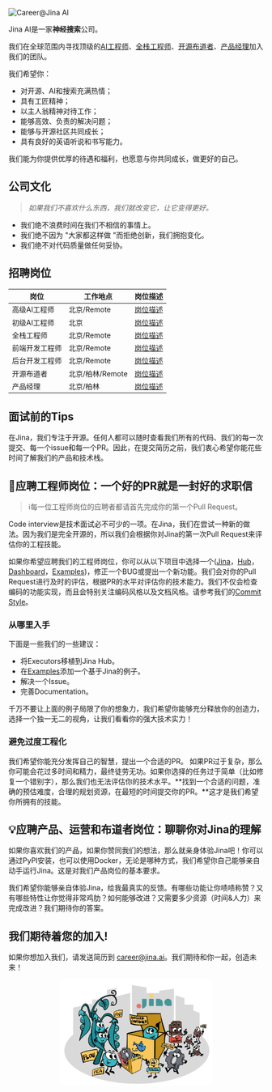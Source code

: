 ![Career@Jina AI](career-banner.png)

Jina AI是一家**神经搜索**公司。

我们在全球范围内寻找顶级的[AI工程师](https://github.com/jina-ai/career/blob/master/ai-engineer.zh.md)、[全栈工程师](https://github.com/jina-ai/career/blob/master/full-stack-engineer.zh.md)、[开源布道者](https://github.com/jina-ai/career/blob/master/opensource-evangelist.md)、[产品经理](https://github.com/jina-ai/career/blob/master/ai-product-manager.md)加入我们的团队。

我们希望你：

-   对开源、AI和搜索充满热情；
-   具有工匠精神；
-   以主人翁精神对待工作；
-   能够高效、负责的解决问题；
-   能够与开源社区共同成长；
-   具有良好的英语听说和书写能力。

我们能为你提供优厚的待遇和福利，也愿意与你共同成长，做更好的自己。


## 公司文化

>  _如果我们不喜欢什么东西，我们就改变它，让它变得更好。_

-   我们绝不浪费时间在我们不相信的事情上。
-   我们绝不因为 "大家都这样做 "而拒绝创新，我们拥抱变化。
-   我们绝不对代码质量做任何妥协。

## 招聘岗位

|岗位|工作地点|岗位描述|
|---|----|----|
|高级AI工程师|北京/Remote|[岗位描述](https://github.com/jina-ai/career/blob/master/ai-engineer.zh.md)|
|初级AI工程师|北京|[岗位描述](https://github.com/jina-ai/career/blob/master/ai-engineer-junior.zh.md)|
|全栈工程师|北京/Remote|[岗位描述](https://github.com/jina-ai/career/blob/master/full-stack-engineer.zh.md)|
|前端开发工程师|北京/Remote|[岗位描述](https://github.com/jina-ai/career/blob/master/frontend-engineer.zh.md)|
|后台开发工程师|北京/Remote|[岗位描述](https://github.com/jina-ai/career/blob/master/backtend-engineer.zh.md)|
|开源布道者|北京/柏林/Remote|[岗位描述](https://github.com/jina-ai/career/blob/master/opensource-evangelist.md)|
|产品经理|北京/柏林|[岗位描述](https://github.com/jina-ai/career/blob/master/ai-product-manager.md)

## 面试前的Tips

在Jina，我们专注于开源。任何人都可以随时查看我们所有的代码、我们的每一次提交、每一个issue和每一个PR。因此，在提交简历之前，我们衷心希望你能花些时间了解我们的产品和技术栈。

## 🚀应聘工程师岗位：一个好的PR就是一封好的求职信

> ℹ️每一位工程师岗位的应聘者都请首先完成你的第一个Pull Request。

Code interview是技术面试必不可少的一项。在Jina，我们在尝试一种新的做法。因为我们是完全开源的，所以我们会根据你对Jina的第一次Pull Request来评估你的工程技能。

如果你希望应聘我们的工程师岗位，你可以从以下项目中选择一个([Jina](https://github.com/jina-ai/jina)，[Hub](https://github.com/jina-ai/jina-hub)，[Dashboard](https://github.com/jina-ai/jina-hub)，[Examples](https://github.com/jina-ai/examples))，修正一个BUG或提出一个新功能。我们会对你的Pull Request进行及时的评估，根据PR的水平对评估你的技术能力。我们不仅会检查编码的功能实现，而且会特别关注编码风格以及文档风格。请参考我们的[Commit Style](https://github.com/jina-ai/jina/blob/master/CONTRIBUTING.md)。

### 从哪里入手

下面是一些我们的一些建议：

-   将Executors移植到Jina Hub。
-   在[Examples](https://github.com/jina-ai/examples)添加一个基于Jina的例子。
-   解决一个Issue。
-   完善Documentation。

千万不要让上面的例子局限了你的想象力，我们希望你能够充分释放你的创造力，选择一个独一无二的视角，让我们看看你的强大技术实力！

### 避免过度工程化

我们希望你能充分发挥自己的智慧，提出一个合适的PR。
如果PR过于复杂，那么你可能会花过多时间和精力，最终徒劳无功。如果你选择的任务过于简单（比如修复一个错别字），那么我们也无法评估你的技术水平。**找到一个合适的问题，准确的预估难度，合理的规划资源，在最短的时间提交你的PR。**这才是我们希望你所拥有的技能。


## 💡应聘产品、运营和布道者岗位：聊聊你对Jina的理解

如果你喜欢我们的产品，如果你赞同我们的想法，那么就亲身体验Jina吧！你可以通过PyPI安装，也可以使用Docker，无论是哪种方式，我们希望你自己能够亲自动手运行Jina。这是对我们产品岗位的基本要求。

我们希望你能够亲自体验Jina，给我最真实的反馈。有哪些功能让你啧啧称赞？又有哪些特性让你觉得非常鸡肋？如何能够改进？又需要多少资源（时间&人力）来完成改进？我们期待你的答案。

## 我们期待着您的加入!

如果你想加入我们，请发送简历到 [career@jina.ai](mailto:career@jina.ai)。我们期待和你一起，创造未来！


<p align="center">
  <a href="https://opensource.jina.ai"><img src="https://github.com/jina-ai/jina/blob/master/docs/chapters/101/img/ILLUS11.png?raw=true" width="60%" align="center"></a>
</p>
